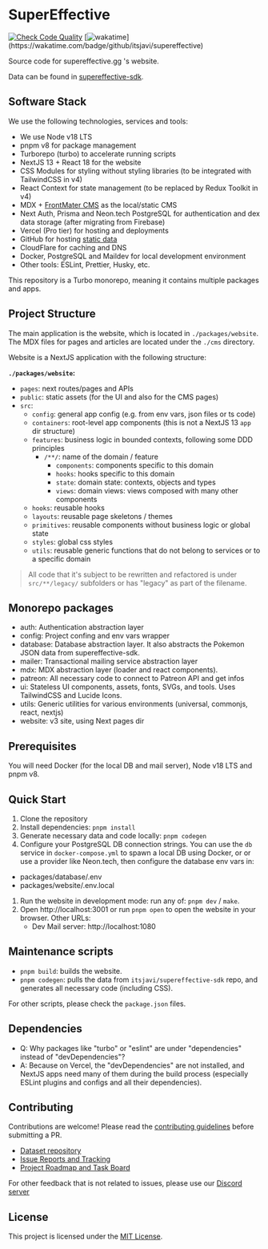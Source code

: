 # SuperEffective

[![Check Code Quality](https://github.com/itsjavi/supereffective/actions/workflows/check-code-quality.yml/badge.svg)](https://github.com/itsjavi/supereffective/actions/workflows/check-code-quality.yml)
[![wakatime](https://wakatime.com/badge/github/itsjavi/supereffective.svg?)](https://wakatime.com/badge/github/itsjavi/supereffective)

Source code for supereffective.gg 's website.

Data can be found in [supereffective-sdk](https://github.com/itsjavi/supereffective-sdk).

## Software Stack

We use the following technologies, services and tools:

- We use Node v18 LTS
- pnpm v8 for package management
- Turborepo (turbo) to accelerate running scripts
- NextJS 13 + React 18 for the website
- CSS Modules for styling without styling libraries (to be integrated with TailwindCSS in v4)
- React Context for state management (to be replaced by Redux Toolkit in v4)
- MDX + [FrontMater CMS](https://frontmatter.codes/) as the local/static CMS
- Next Auth, Prisma and Neon.tech PostgreSQL for authentication and dex data storage (after migrating from Firebase)
- Vercel (Pro tier) for hosting and deployments
- GitHub for hosting [static data](https://github.com/itsjavi/supereffective-sdk)
- CloudFlare for caching and DNS
- Docker, PostgreSQL and Maildev for local development environment
- Other tools: ESLint, Prettier, Husky, etc.

This repository is a Turbo monorepo, meaning it contains multiple packages and apps.

## Project Structure

The main application is the website, which is located in `./packages/website`.
The MDX files for pages and articles are located under the `./cms` directory.

Website is a NextJS application with the following structure:

**`./packages/website`:**

- `pages`: next routes/pages and APIs
- `public`: static assets (for the UI and also for the CMS pages)
- `src`:
  - `config`: general app config (e.g. from env vars, json files or ts code)
  - `containers`: root-level app components (this is not a NextJS 13 `app` dir structure)
  - `features`: business logic in bounded contexts, following some DDD principles
    - `/**/`: name of the domain / feature
      - `components`: components specific to this domain
      - `hooks`: hooks specific to this domain
      - `state`: domain state: contexts, objects and types
      - `views`: domain views: views composed with many other components
  - `hooks`: reusable hooks
  - `layouts`: reusable page skeletons / themes
  - `primitives`: reusable components without business logic or global state
  - `styles`: global css styles
  - `utils`: reusable generic functions that do not belong to services or to a specific domain

> All code that it's subject to be rewritten and refactored is under `src/**/legacy/` subfolders or has
> "legacy" as part of the filename.

## Monorepo packages

- auth: Authentication abstraction layer
- config: Project confing and env vars wrapper
- database: Database abstraction layer. It also abstracts the Pokemon JSON data from supereffective-sdk.
- mailer: Transactional mailing service abstraction layer
- mdx: MDX abstraction layer (loader and react components).
- patreon: All necessary code to connect to Patreon API and get infos
- ui: Stateless UI components, assets, fonts, SVGs, and tools. Uses TailwindCSS and Lucide Icons.
- utils: Generic utilities for various environments (universal, commonjs, react, nextjs)
- website: v3 site, using Next pages dir

## Prerequisites

You will need Docker (for the local DB and mail server), Node v18 LTS and pnpm v8.

## Quick Start

1. Clone the repository
2. Install dependencies: `pnpm install`
3. Generate necessary data and code locally: `pnpm codegen`
4. Configure your PostgreSQL DB connection strings.
   You can use the `db` service in `docker-compose.yml` to spawn a local DB using Docker, 
   or or use a provider like Neon.tech,
   then configure the database env vars in:

- packages/database/.env
- packages/website/.env.local

1. Run the website in development mode: run any of: `pnpm dev` / `make`.
2. Open http://localhost:3001 or run `pnpm open` to open the website in your browser. Other URLs:
   - Dev Mail server: http://localhost:1080

## Maintenance scripts

- `pnpm build`: builds the website.
- `pnpm codegen`: pulls the data from `itsjavi/supereffective-sdk` repo, and generates all necessary code (including CSS).

For other scripts, please check the `package.json` files.

## Dependencies

- Q: Why packages like "turbo" or "eslint" are under "dependencies" instead of "devDependencies"?
- A: Because on Vercel, the "devDependencies" are not installed, and NextJS apps need many of them during the build
  process (especially ESLint plugins and configs and all their dependencies).

## Contributing

Contributions are welcome! Please read the [contributing guidelines](./CONTRIBUTING.md) before submitting a PR.

- [Dataset repository](https://github.com/itsjavi/supereffective-sdk)
- [Issue Reports and Tracking](https://github.com/itsjavi/supereffective/issues)
- [Project Roadmap and Task Board](https://github.com/users/itsjavi/projects/9)

For other feedback that is not related to issues, please use our [Discord server](https://discord.gg/3fRXQFtrkN)

## License

This project is licensed under the [MIT License](./LICENSE).
